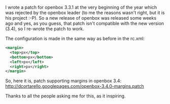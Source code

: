 I wrote a patch for openbox 3.3.1 at the very beginning of the year which was rejected by the openbox leader (to me the reasons wasn't right, but it is his project :-P).
So a new release of openbox was released some weeks ago and yes, as you guess, that patch isn't compatible with the new version (3.4), so I re-wrote the patch to work.

The configuration is made in the same way as before in the rc.xml:

```xml
<margin>
  <top>px</top>
  <bottom>px</bottom>
  <left>px</left>
  <right>px</right>
</margin>
```

So, here it is, patch supporting margins in openbox 3.4: <http://dcortarello.googlepages.com/openbox-3.4.0-margins.patch>

Thanks to all the people asking me for this, as it inspiring.

